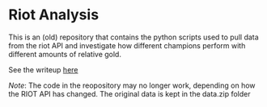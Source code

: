 # Riot Analysis

This is an (old) repository that contains the python scripts used
to pull data from the riot API and investigate how different 
champions perform with different amounts of relative gold. 

See the writeup [here](./WriteUp.pdf) 


*Note*: The code in the reopository may no longer work, depending on how the RIOT API has changed. The original data is kept in the data.zip folder